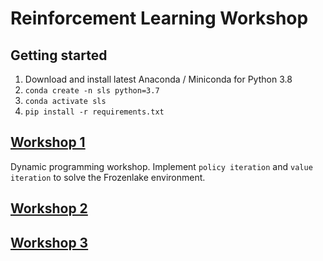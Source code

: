 # Reinforcement Learning Workshop

## Getting started
1. Download and install latest Anaconda / Miniconda for Python 3.8
2. `conda create -n sls python=3.7`
3. `conda activate sls`
4. `pip install -r requirements.txt`

## [Workshop 1](./Workshop1)
Dynamic programming workshop. Implement `policy iteration` and `value iteration` to solve the Frozenlake environment.

## [Workshop 2](./Workshop2)

## [Workshop 3](./Workshop3)